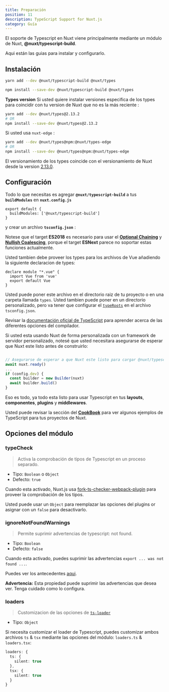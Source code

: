 ```yaml
---
title: Preparación
position: 11
description: TypeScript Support for Nuxt.js
category: Guía
---
```


El soporte de Typescript en Nuxt viene principalmente mediante un módulo de Nuxt, **@nuxt/typescript-build**.

Aqui están las guias para instalar y configurarlo.

## Instalación

<code-group>
<code-block label="Yarn" active>

```sh
yarn add --dev @nuxt/typescript-build @nuxt/types
```

</code-block>
<code-block label="NPM">

```sh
npm install --save-dev @nuxt/typescript-build @nuxt/types
```

</code-block>
</code-group>

<alert type="info">

**Types version**
Si usted quiere instalar versiones especifica de los types para coincidir con tu version de Nuxt que no es la más reciente :

```sh
yarn add --dev @nuxt/types@2.13.2
# OR
npm install --save-dev @nuxt/types@2.13.2
```

Si usted usa `nuxt-edge` :
```sh
yarn add --dev @nuxt/types@npm:@nuxt/types-edge
# OR
npm install --save-dev @nuxt/types@npm:@nuxt/types-edge
```

El versionamiento de los types coincide con el versionamiento de Nuxt desde la version [2.13.0](https://github.com/nuxt/nuxt.js/releases/tag/v2.13.0).

</alert>

## Configuración

Todo lo que necesitas es agregar **`@nuxt/typescript-build`** a tus **`buildModules`** en **`nuxt.config.js`**

```js{}[nuxt.config.js]
export default {
  buildModules: ['@nuxt/typescript-build']
}
```

y crear un archivo **`tsconfig.json`** :

<inject-code query="shared/tsconfig.json"></inject-code>

<alert type="info">

Notese que el target **ES2018** es necesario para usar el [**Optional Chaining**](https://www.typescriptlang.org/docs/handbook/release-notes/typescript-3-7.html#optional-chaining) y [**Nullish Coalescing**](https://www.typescriptlang.org/docs/handbook/release-notes/typescript-3-7.html#nullish-coalescing), porque el target **ESNext** parece no soportar estas funciones actualmente.

</alert>

Usted tambien debe proveer los types para los archivos de Vue añadiendo la siguiente declaracion de types:

```js{}[vue-shim.d.ts]
declare module "*.vue" {
  import Vue from 'vue'
  export default Vue
}
```

<alert type="info">

Usted puede poner este archivo en el directorio raiz de tu proyecto o en una carpeta llamada `types`. Usted tambien puede poner en un directorio personalizado, pero va tener que configurar el [`typeRoots`](https://www.typescriptlang.org/docs/handbook/tsconfig-json.html#types-typeroots-and-types) en el archivo `tsconfig.json`.

</alert>

<alert type="info">

Revisar la [documentación oficial de TypeScript](https://www.typescriptlang.org/docs/handbook/compiler-options.html) para aprender acerca de las diferentes opciones del compilador.

</alert>

<alert type="warning">


Si usted esta usando Nuxt de forma personalizada con un framework de servidor personalizado, notesé que usted necesitara asegurarse de esperar que Nuxt este listo antes de construirlo:

```js

// Asegurarse de esperar a que Nuxt este listo para cargar @nuxt/typescript-build antes de proceder
await nuxt.ready()
...
if (config.dev) {
  const builder = new Builder(nuxt)
  await builder.build()
}
```

</alert>


Eso es todo, ya todo esta listo para usar Typescript en tus **layouts**, **componentes**, **plugins** y **middlewares**.

Usted puede revisar la sección del [**CookBook**](../cookbook/components/) para ver algunos ejemplos de TypeScript para tus proyectos de Nuxt.

## Opciones del módulo

### typeCheck

> Activa la comprobación de tipos de Typescript en un proceso separado.

- Tipo: `Boolean` o `Object`
- Defecto: `true`

Cuando esta activado, Nuxt.js usa [fork-ts-checker-webpack-plugin](https://github.com/TypeStrong/fork-ts-checker-webpack-plugin) para proveer la comprobación de los tipos.

Usted puede usar un `Object` para reemplazar las opciones del plugins or asignar con un `false` para desactivarlo.

### ignoreNotFoundWarnings

> Permite suprimir advertencias de typescript: not found.

- Tipo: `Boolean`
- Defecto: `false`

Cuando esta activado, puedes suprimir las advertencias  `export ... was not found ...`.

Puedes ver los antecedentes [aqui](https://github.com/TypeStrong/ts-loader/issues/653).
 
**Advertencia:** Esta propiedad puede suprimir las advertencias que desea ver. Tenga cuidado como lo configura.

### loaders

> Customizacion de las opciones de [`ts-loader`](https://github.com/TypeStrong/ts-loader#loader-options)

- Tipo: `Object`

Si necesita customizar el loader de Typescript, puedes customizar ambos archivos `ts` & `tsx` mediante las opciones del módulo: `loaders.ts` & `loaders.tsx`:

```ts
loaders: {
  ts: {
    silent: true
  },
  tsx: {
    silent: true
  }
}
```
